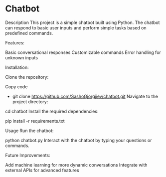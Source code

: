 # Chatbot
Description
This project is a simple chatbot built using Python. The chatbot can respond to basic user inputs and perform simple tasks based on predefined commands.

Features:

Basic conversational responses
Customizable commands
Error handling for unknown inputs

Installation:

Clone the repository:

Copy code

- git clone https://github.com/SashoGjorgjiev/chatbot.git
Navigate to the project directory:

cd chatbot
Install the required dependencies:

pip install -r requirements.txt

Usage
Run the chatbot:

python chatbot.py
Interact with the chatbot by typing your questions or commands.

Future Improvements:

Add machine learning for more dynamic conversations
Integrate with external APIs for advanced features
